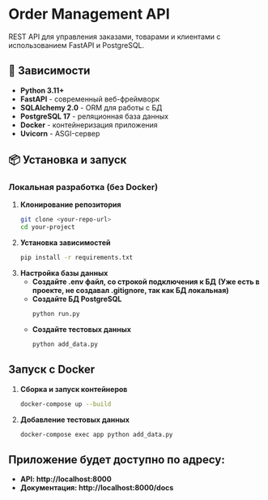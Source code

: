 # Order Management API

REST API для управления заказами, товарами и клиентами с использованием FastAPI и PostgreSQL.

## 🚀 Зависимости

- **Python 3.11+**
- **FastAPI** - современный веб-фреймворк
- **SQLAlchemy 2.0** - ORM для работы с БД
- **PostgreSQL 17** - реляционная база данных
- **Docker** - контейнеризация приложения
- **Uvicorn** - ASGI-сервер

## 📦 Установка и запуск

### Локальная разработка (без Docker)

1. **Клонирование репозитория**
   ```bash
   git clone <your-repo-url>
   cd your-project
   ```
2. **Установка зависимостей**
   ```bash
   pip install -r requirements.txt
   ```
3. **Настройка базы данных**
   - **Создайте .env файл, со строкой подключения к БД**
     **(Уже есть в проекте, не создавал .gitignore, так как БД локальная)**
   - **Создайте БД PostgreSQL**
     ```bash
     python run.py
     ```
   - **Создайте тестовых данных**
     ```bash
     python add_data.py
     ```
## Запуск с Docker
1. **Сборка и запуск контейнеров**
     ```bash
     docker-compose up --build
     ```
2. **Добавление тестовых данных**
     ```bash
     docker-compose exec app python add_data.py
     ```
## Приложение будет доступно по адресу:
   - **API: http://localhost:8000**
   - **Документация: http://localhost:8000/docs** 